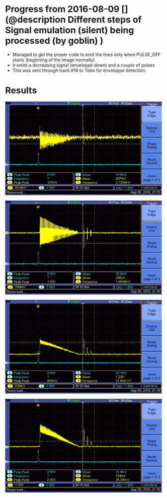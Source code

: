 # Progress from 2016-08-09  [](@description Different steps of Signal emulation  (silent) being processed (by goblin) )

* Managed to get the proper code to emit the lines only when PULSE_OFF starts (beginning of the image normally)
* It emits a decreasing signal (enveloppe down) and a couple of pulses
* This was sent through track #18 to Tobo for enveloppe detection.

# Results

![](/silent/images/SilentOutput.JPG)

![](/silent/images/SilentPostTGC.JPG)

![](/silent/images/SilentPostEnveloppe.JPG)

![](/silent/images/SilentEnveloppeFinal.JPG)
